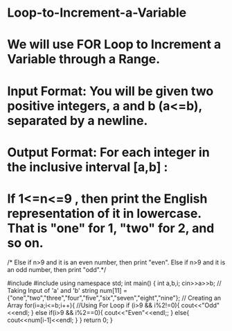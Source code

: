 # Loop-to-Increment-a-Variable
# We will use FOR Loop to Increment a Variable through a Range.
# Input Format: You will be given two positive integers, a and b (a<=b), separated by a newline.
# Output Format: For each integer  in the inclusive interval [a,b] :
# If 1<=n<=9 , then print the English representation of it in lowercase. That is "one" for 1, "two" for 2, and so on.
/* Else if n>9 and it is an even number, then print "even".
 Else if n>9 and it is an odd number, then print "odd".*/


#include <iostream>
#include <cstdio>
using namespace std;
int main() 
{
    int a,b,i; 
    cin>>a>>b; // Taking Input of 'a' and 'b'
    string num[11] ={"one","two","three","four","five","six","seven","eight","nine"}; // Creating an Array
    for(i=a;i<=b;i++){ //Using For Loop
        if (i>9 && i%2!=0){
            cout<<"Odd"<<endl;
        }
        else if(i>9 && i%2==0){
            cout<<"Even"<<endl;;
        }
        else{
            cout<<num[i-1]<<endl;
        }
    }
    return 0;
}
